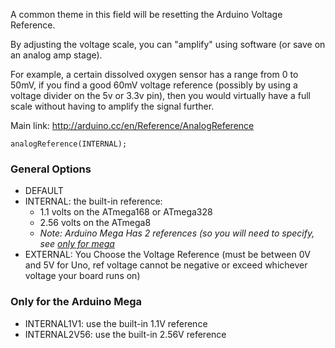 A common theme in this field will be resetting the Arduino Voltage Reference.


By adjusting the voltage scale, you can "amplify" using software (or save on an analog amp stage).

For example, a certain dissolved oxygen sensor has a range from 0 to 50mV, if you find a good 60mV voltage reference (possibly by using a voltage divider on the 5v or 3.3v pin), then you would virtually have a full scale without having to amplify the signal further.




Main link: http://arduino.cc/en/Reference/AnalogReference


```arduino
analogReference(INTERNAL);
```

### General Options

* DEFAULT
* INTERNAL: the built-in reference:
  * 1.1 volts on the ATmega168 or ATmega328 
  * 2.56 volts on the ATmega8 
  * *Note: Arduino Mega Has 2 references (so you will need to specify, see [only for mega](#only-for-the-arduino-mega)*
* EXTERNAL: You Choose the Voltage Reference (must be between 0V and 5V for Uno, ref voltage cannot be negative or exceed whichever voltage your board runs on)

###  Only for the Arduino Mega
*  INTERNAL1V1: use the built-in 1.1V reference
*  INTERNAL2V56: use the built-in 2.56V reference
